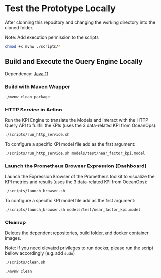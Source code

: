 # Test the Prototype Locally
After clonning this repository and changing the working directory into the cloned folder.

Note: Add execution permission to the scripts 

```bash
chmod +x mvnw ./scripts/*
```

## Build and Execute the Query Engine Locally
Dependency: [Java 11](https://www.oracle.com/java/technologies/downloads/#java11)

### Build with Maven Wrapper

```bash
./mvnw clean package
```

### HTTP Service in Action
Run the KPI Engine to translate the Models and interact with the HTTP Query API to fullfill the KPIs (uses the 3 data-related KPI from OceanOps):

```bash
./scripts/run_http_service.sh
```

To configure a specific KPI model file add as the first argument:

```bash
./scripts/run_http_service.sh models/test/near_factor_kpi.model
```


### Launch the Prometheus Browser Expression (Dashboard)
Launch the Expression Browser of the Prometheus toolkit to visualize the KPI metrics and results (uses the 3 data-related KPI from OceanOps):

```bash
./scripts/launch_browser.sh
```

To configure a specific KPI model file add as the first argument:

```bash
./scripts/launch_browser.sh models/test/near_factor_kpi.model
```

### Cleanup

Deletes the dependent repositories, build folder, and docker container images.

Note: If you need elevated privileges to run docker, please run the script bellow accordingly (e.g. add ``` sudo ```) 

```bash
./scripts/clean.sh
```

```bash
./mvnw clean
```
